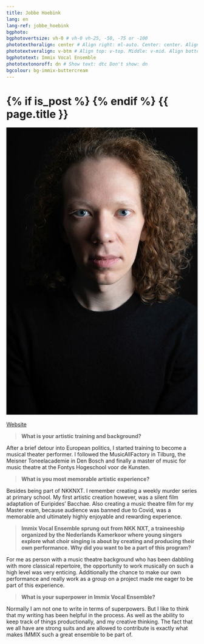 ```yaml
---
title: Jobbe Hoebink
lang: en
lang-ref: jobbe_hoebink
bgphoto: 
bgphotovertsize: vh-0 # vh-0 vh-25, -50, -75 or -100
phototexthoralign: center # Align right: ml-auto. Center: center. Align left: mr-auto 
phototextveralign: v-btm # Align top: v-top. Middle: v-mid. Align bottom: b-btm 
bgphototext: Immix Vocal Ensemble
phototextonoroff: dn # Show text: dtc Don't show: dn
bgcolour: bg-immix-buttercream
---
```


<h1>
{% if is_post %}
{% endif %}
{{ page.title }}
</h1>

<img src="/images/bio_images/Jobbe.jpg" alt="photo here" class="fr w-25 ml-auto br-100 pa2">

[Website](http://www.jobbehoebink.com)

> **What is your artistic training and background?**

After a brief detour into European politics, I started training to become a musical theater performer. I followed the MusicAllFactory in Tilburg, the Meisner Toneelacademie in Den Bosch and finally a master of music  for music theatre at the Fontys Hogeschool voor de Kunsten.

> **What is you most memorable artistic experience?**

Besides being part of NKKNXT. I remember creating a weekly murder series at primary school. My first artistic creation however, was a silent film adaptation of Euripides’ Bacchae. Also creating a music theatre film for my Master exam, because audience was banned due to Covid, was a memorable and ultimately highly enjoyable and rewarding experience.

> **Immix Vocal Ensemble sprung out from NKK NXT, a traineeship organized by the Nederlands Kamerkoor where young singers explore what choir singing is about by creating and producing their own performance. Why did you want to be a part of this program?**

For me as person with a music theatre background who has been dabbling with more classical repertoire, the opportunity to work musically on such a high level was very enticing. Additionally the chance to make our own performance and really work as a group on a project made me eager to be part of this experience.

> **What is your superpower in Immix Vocal Ensemble?**

Normally I am not one to write in terms of superpowers. But I like to think that my writing has been helpful in the process. As well as the ability to keep track of things productionally, and my creative thinking. The fact that we all have are strong suits and are allowed to contribute is exactly what makes IMMIX such a great ensemble to be part of.